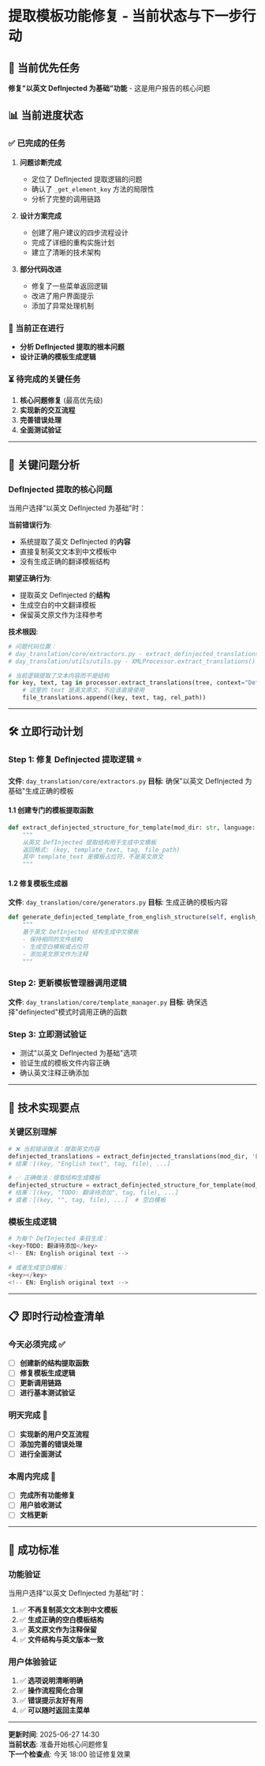 # 提取模板功能修复 - 当前状态与下一步行动

## 🎯 **当前优先任务**
**修复"以英文 DefInjected 为基础"功能** - 这是用户报告的核心问题

## 📊 **当前进度状态**

### ✅ **已完成的任务**
1. **问题诊断完成**
   - 定位了 DefInjected 提取逻辑的问题
   - 确认了 `_get_element_key` 方法的局限性
   - 分析了完整的调用链路

2. **设计方案完成**
   - 创建了用户建议的四步流程设计
   - 完成了详细的重构实施计划
   - 建立了清晰的技术架构

3. **部分代码改进**
   - 修复了一些菜单返回逻辑
   - 改进了用户界面提示
   - 添加了异常处理机制

### 🔄 **当前正在进行**
- **分析 DefInjected 提取的根本问题**
- **设计正确的模板生成逻辑**

### ⏳ **待完成的关键任务**
1. **核心问题修复** (最高优先级)
2. **实现新的交互流程**
3. **完善错误处理**
4. **全面测试验证**

---

## 🚨 **关键问题分析**

### DefInjected 提取的核心问题
当用户选择"以英文 DefInjected 为基础"时：

**当前错误行为**:
- 系统提取了英文 DefInjected 的**内容**
- 直接复制英文文本到中文模板中
- 没有生成正确的翻译模板结构

**期望正确行为**:
- 提取英文 DefInjected 的**结构**
- 生成空白的中文翻译模板
- 保留英文原文作为注释参考

**技术根因**:
```python
# 问题代码位置：
# day_translation/core/extractors.py - extract_definjected_translations()
# day_translation/utils/utils.py - XMLProcessor.extract_translations()

# 当前逻辑提取了文本内容而不是结构
for key, text, tag in processor.extract_translations(tree, context="DefInjected"):
    # 这里的 text 是英文原文，不应该直接使用
    file_translations.append((key, text, tag, rel_path))
```

---

## 🛠️ **立即行动计划**

### **Step 1: 修复 DefInjected 提取逻辑** ⭐
**文件**: `day_translation/core/extractors.py`
**目标**: 确保"以英文 DefInjected 为基础"生成正确的模板

#### 1.1 创建专门的模板提取函数
```python
def extract_definjected_structure_for_template(mod_dir: str, language: str = CONFIG.source_language) -> List[Tuple[str, str, str, str]]:
    """
    从英文 DefInjected 提取结构用于生成中文模板
    返回格式: (key, template_text, tag, file_path)
    其中 template_text 是模板占位符，不是英文原文
    """
```

#### 1.2 修复模板生成器
**文件**: `day_translation/core/generators.py`
**目标**: 生成正确的模板内容

```python
def generate_definjected_template_from_english_structure(self, english_definjected_dir: str):
    """
    基于英文 DefInjected 结构生成中文模板
    - 保持相同的文件结构
    - 生成空白模板或占位符
    - 添加英文原文作为注释
    """
```

### **Step 2: 更新模板管理器调用逻辑**
**文件**: `day_translation/core/template_manager.py`
**目标**: 确保选择"definjected"模式时调用正确的函数

### **Step 3: 立即测试验证**
- 测试"以英文 DefInjected 为基础"选项
- 验证生成的模板文件内容正确
- 确认英文注释正确添加

---

## 🔧 **技术实现要点**

### 关键区别理解
```python
# ❌ 当前错误做法：提取英文内容
definjected_translations = extract_definjected_translations(mod_dir, 'English')
# 结果：[(key, "English text", tag, file), ...]

# ✅ 正确做法：提取结构生成模板  
definjected_structure = extract_definjected_structure_for_template(mod_dir, 'English')
# 结果：[(key, "TODO: 翻译待添加", tag, file), ...]
# 或者：[(key, "", tag, file), ...]  # 空白模板
```

### 模板生成逻辑
```python
# 为每个 DefInjected 条目生成：
<key>TODO: 翻译待添加</key>
<!-- EN: English original text -->

# 或者生成空白模板：
<key></key>
<!-- EN: English original text -->
```

---

## 📋 **即时行动检查清单**

### 今天必须完成 ✅
- [ ] **创建新的结构提取函数**
- [ ] **修复模板生成逻辑**  
- [ ] **更新调用链路**
- [ ] **进行基本测试验证**

### 明天完成 📅
- [ ] **实现新的用户交互流程**
- [ ] **添加完善的错误处理**
- [ ] **进行全面测试**

### 本周内完成 📆
- [ ] **完成所有功能修复**
- [ ] **用户验收测试**
- [ ] **文档更新**

---

## 🎯 **成功标准**

### 功能验证
当用户选择"以英文 DefInjected 为基础"时：
1. ✅ **不再复制英文文本到中文模板**
2. ✅ **生成正确的空白模板结构**  
3. ✅ **英文原文作为注释保留**
4. ✅ **文件结构与英文版本一致**

### 用户体验验证
1. ✅ **选项说明清晰明确**
2. ✅ **操作流程简化合理**
3. ✅ **错误提示友好有用**
4. ✅ **可以随时返回主菜单**

---

**更新时间**: 2025-06-27 14:30  
**当前状态**: 准备开始核心问题修复  
**下一个检查点**: 今天 18:00 验证修复效果
